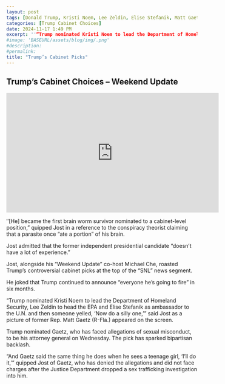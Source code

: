 ```yaml
---
layout: post
tags: [Donald Trump, Kristi Noem, Lee Zeldin, Elise Stefanik, Matt Gaetz,  Colin Jost, Michael Che, Weekend Update, Saturday Night Live]
categories: [Trump Cabinet Choices]
date: 2024-11-17 1:49 PM
excerpt: ''“Trump nominated Kristi Noem to lead the Department of Homeland Security, Lee Zeldin to head the EPA and Elise Stefanik as ambassador to the U.N. and then someone yelled, ‘Now do a silly one. And Gaetz said the same thing he does when he sees a teenage girl, ‘I’ll do it,’”"
#image: 'BASEURL/assets/blog/img/.png'
#description:
#permalink:
title: "Trump’s Cabinet Picks"
---
```




## Trump’s Cabinet Choices – Weekend Update

<iframe width="560" height="315" src="https://www.youtube.com/embed/V2Oe1j1DPiI?si=TI80Y5qbTq-HEJSI" title="YouTube video player" frameborder="0" allow="accelerometer; autoplay; clipboard-write; encrypted-media; gyroscope; picture-in-picture; web-share" referrerpolicy="strict-origin-when-cross-origin" allowfullscreen></iframe>

″[He] became the first brain worm survivor nominated to a cabinet-level position,” quipped Jost in a reference to the conspiracy theorist claiming that a parasite once “ate a portion” of his brain.

Jost admitted that the former independent presidential candidate “doesn’t have a lot of experience.”

Jost, alongside his “Weekend Update” co-host Michael Che, roasted Trump’s controversial cabinet picks at the top of the “SNL” news segment.

He joked that Trump continued to announce “everyone he’s going to fire” in six months.

“Trump nominated Kristi Noem to lead the Department of Homeland Security, Lee Zeldin to head the EPA and Elise Stefanik as ambassador to the U.N. and then someone yelled, ‘Now do a silly one,’” said Jost as a picture of former Rep. Matt Gaetz (R-Fla.) appeared on the screen.

Trump nominated Gaetz, who has faced allegations of sexual misconduct, to be his attorney general on Wednesday. The pick has sparked bipartisan backlash.

“And Gaetz said the same thing he does when he sees a teenage girl, ‘I’ll do it,’” quipped Jost of Gaetz, who has denied the allegations and did not face charges after the Justice Department dropped a sex trafficking investigation into him.

